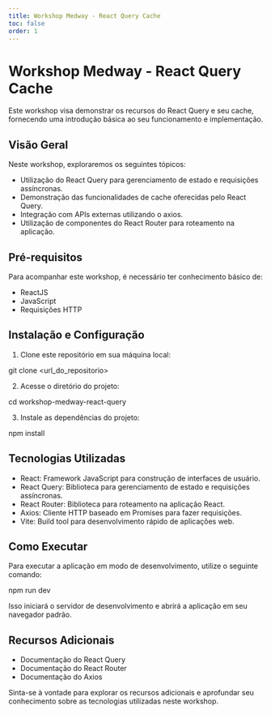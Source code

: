 ```yaml
---
title: Workshop Medway - React Query Cache
toc: false
order: 1
---
```


# Workshop Medway - React Query Cache

Este workshop visa demonstrar os recursos do React Query e seu cache, fornecendo uma introdução básica ao seu funcionamento e implementação.

## Visão Geral

Neste workshop, exploraremos os seguintes tópicos:

- Utilização do React Query para gerenciamento de estado e requisições assíncronas.
- Demonstração das funcionalidades de cache oferecidas pelo React Query.
- Integração com APIs externas utilizando o axios.
- Utilização de componentes do React Router para roteamento na aplicação.

## Pré-requisitos

Para acompanhar este workshop, é necessário ter conhecimento básico de:

- ReactJS
- JavaScript
- Requisições HTTP

## Instalação e Configuração

1. Clone este repositório em sua máquina local:

git clone <url_do_repositorio>

2. Acesse o diretório do projeto:

cd workshop-medway-react-query

3. Instale as dependências do projeto:

npm install

## Tecnologias Utilizadas

- React: Framework JavaScript para construção de interfaces de usuário.
- React Query: Biblioteca para gerenciamento de estado e requisições assíncronas.
- React Router: Biblioteca para roteamento na aplicação React.
- Axios: Cliente HTTP baseado em Promises para fazer requisições.
- Vite: Build tool para desenvolvimento rápido de aplicações web.

## Como Executar

Para executar a aplicação em modo de desenvolvimento, utilize o seguinte comando:

npm run dev

Isso iniciará o servidor de desenvolvimento e abrirá a aplicação em seu navegador padrão.

## Recursos Adicionais

- Documentação do React Query
- Documentação do React Router
- Documentação do Axios

Sinta-se à vontade para explorar os recursos adicionais e aprofundar seu conhecimento sobre as tecnologias utilizadas neste workshop.
